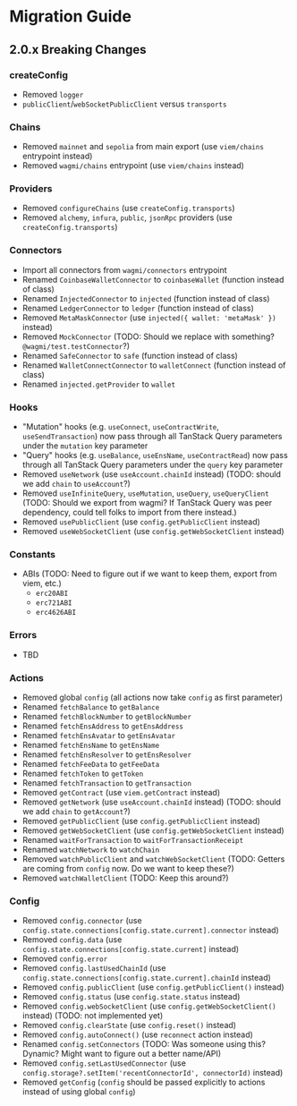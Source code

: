 # Migration Guide

## 2.0.x Breaking Changes

### createConfig

- Removed `logger`
- `publicClient`/`webSocketPublicClient` versus `transports`

### Chains

- Removed `mainnet` and `sepolia` from main export (use `viem/chains` entrypoint instead)
- Removed `wagmi/chains` entrypoint (use `viem/chains` instead)

### Providers

- Removed `configureChains` (use `createConfig.transports`)
- Removed `alchemy`, `infura`, `public`, `jsonRpc` providers (use `createConfig.transports`)

### Connectors

- Import all connectors from `wagmi/connectors` entrypoint
- Renamed `CoinbaseWalletConnector` to `coinbaseWallet` (function instead of class)
- Renamed `InjectedConnector` to `injected` (function instead of class)
- Renamed `LedgerConnector` to `ledger` (function instead of class)
- Removed `MetaMaskConnector` (use `injected({ wallet: 'metaMask' })` instead)
- Removed `MockConnector` (TODO: Should we replace with something? `@wagmi/test.testConnector`?)
- Renamed `SafeConnector` to `safe` (function instead of class)
- Renamed `WalletConnectConnector` to `walletConnect` (function instead of class)
- Renamed `injected.getProvider` to `wallet`

### Hooks

- "Mutation" hooks (e.g. `useConnect`, `useContractWrite`, `useSendTransaction`) now pass through all TanStack Query parameters under the `mutation` key parameter
- "Query" hooks (e.g. `useBalance`, `useEnsName`, `useContractRead`) now pass through all TanStack Query parameters under the `query` key parameter
- Removed `useNetwork` (use `useAccount.chainId` instead) (TODO: should we add `chain` to `useAccount`?)
- Removed `useInfiniteQuery`, `useMutation`, `useQuery`, `useQueryClient` (TODO: Should we export from wagmi? If TanStack Query was peer dependency, could tell folks to import from there instead.)
- Removed `usePublicClient` (use `config.getPublicClient` instead)
- Removed `useWebSocketClient` (use `config.getWebSocketClient` instead)

### Constants

- ABIs (TODO: Need to figure out if we want to keep them, export from viem, etc.)
  - `erc20ABI`
  - `erc721ABI`
  - `erc4626ABI`

### Errors

- TBD

### Actions

- Removed global `config` (all actions now take `config` as first parameter)
- Renamed `fetchBalance` to `getBalance`
- Renamed `fetchBlockNumber` to `getBlockNumber`
- Renamed `fetchEnsAddress` to `getEnsAddress`
- Renamed `fetchEnsAvatar` to `getEnsAvatar`
- Renamed `fetchEnsName` to `getEnsName`
- Renamed `fetchEnsResolver` to `getEnsResolver`
- Renamed `fetchFeeData` to `getFeeData`
- Renamed `fetchToken` to `getToken`
- Renamed `fetchTransaction` to `getTransaction`
- Removed `getContract` (use `viem.getContract` instead)
- Removed `getNetwork` (use `useAccount.chainId` instead) (TODO: should we add `chain` to `getAccount`?)
- Removed `getPublicClient` (use `config.getPublicClient` instead)
- Removed `getWebSocketClient` (use `config.getWebSocketClient` instead)
- Renamed `waitForTransaction` to `waitForTransactionReceipt`
- Renamed `watchNetwork` to `watchChain`
- Removed `watchPublicClient` and `watchWebSocketClient` (TODO: Getters are coming from `config` now. Do we want to keep these?)
- Removed `watchWalletClient` (TODO: Keep this around?)

### Config

- Removed `config.connector` (use `config.state.connections[config.state.current].connector` instead)
- Removed `config.data` (use `config.state.connections[config.state.current]` instead)
- Removed `config.error`
- Removed `config.lastUsedChainId` (use `config.state.connections[config.state.current].chainId` instead)
- Removed `config.publicClient` (use `config.getPublicClient()` instead)
- Removed `config.status` (use `config.state.status` instead)
- Removed `config.webSocketClient` (use `config.getWebSocketClient()` instead) (TODO: not implemented yet)
- Removed `config.clearState` (use `config.reset()` instead)
- Removed `config.autoConnect()` (use `reconnect` action instead)
- Renamed `config.setConnectors` (TODO: Was someone using this? Dynamic? Might want to figure out a better name/API)
- Removed `config.setLastUsedConnector` (use `config.storage?.setItem('recentConnectorId', connectorId)` instead)
- Removed `getConfig` (`config` should be passed explicitly to actions instead of using global `config`)